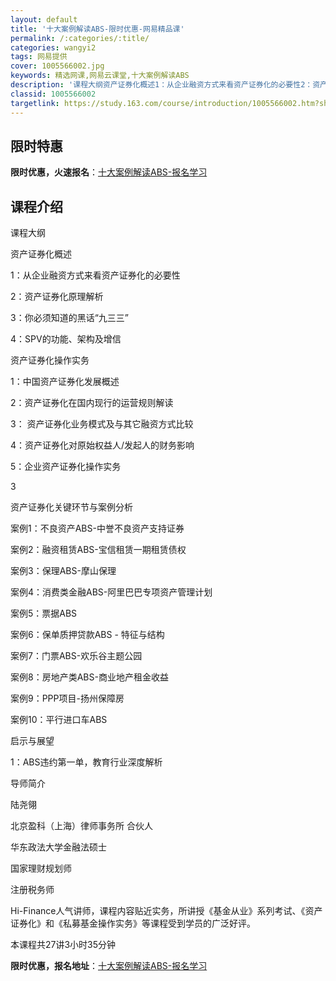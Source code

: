 ```yaml
---
layout: default
title: '十大案例解读ABS-限时优惠-网易精品课'
permalink: /:categories/:title/
categories: wangyi2
tags: 网易提供
cover: 1005566002.jpg
keywords: 精选网课,网易云课堂,十大案例解读ABS
description: '课程大纲资产证券化概述1：从企业融资方式来看资产证券化的必要性2：资产证券化原理解析3：你必须知道的黑话“九三三”4：S'
classid: 1005566002
targetlink: https://study.163.com/course/introduction/1005566002.htm?share=1&shareId=1025206652&utm_campaign=share&utm_medium=iphoneShare&utm_source=&utm_u=1025206652
---
```


## 限时特惠

**限时优惠，火速报名**：[十大案例解读ABS-报名学习](https://study.163.com/course/introduction/1005566002.htm?share=1&shareId=1025206652&utm_campaign=share&utm_medium=iphoneShare&utm_source=&utm_u=1025206652)

## 课程介绍

课程大纲

 资产证券化概述 

1：从企业融资方式来看资产证券化的必要性

2：资产证券化原理解析

3：你必须知道的黑话“九三三”

4：SPV的功能、架构及增信



资产证券化操作实务

1：中国资产证券化发展概述		

2：资产证券化在国内现行的运营规则解读

3： 资产证券化业务模式及与其它融资方式比较

4：资产证券化对原始权益人/发起人的财务影响

5：企业资产证券化操作实务

3

 资产证券化关键环节与案例分析

案例1：不良资产ABS-中誉不良资产支持证券

案例2：融资租赁ABS-宝信租赁一期租赁债权

案例3：保理ABS-摩山保理

案例4：消费类金融ABS-阿里巴巴专项资产管理计划

案例5：票据ABS

案例6：保单质押贷款ABS - 特征与结构

案例7：门票ABS-欢乐谷主题公园

案例8：房地产类ABS-商业地产租金收益

案例9：PPP项目-扬州保障房

案例10：平行进口车ABS 

启示与展望 

1：ABS违约第一单，教育行业深度解析

	

导师简介

陆尧翎 

北京盈科（上海）律师事务所  合伙人



华东政法大学金融法硕士

国家理财规划师

注册税务师



Hi-Finance人气讲师，课程内容贴近实务，所讲授《基金从业》系列考试、《资产证券化》和《私募基金操作实务》等课程受到学员的广泛好评。

本课程共27讲3小时35分钟

**限时优惠，报名地址**：[十大案例解读ABS-报名学习](https://study.163.com/course/introduction/1005566002.htm?share=1&shareId=1025206652&utm_campaign=share&utm_medium=iphoneShare&utm_source=&utm_u=1025206652)

